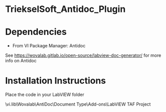 # TriekselSoft_Antidoc_Plugin

# Dependencies

* From VI Package Manager: Antidoc

See https://wovalab.gitlab.io/open-source/labview-doc-generator/ for more info on Antidoc

# Installation Instructions

Place the code in your LabVIEW folder

<LabVIEW>\vi.lib\Wovalab\AntiDoc\Document Type\Add-ons\LabVIEW TAF Project
